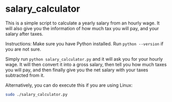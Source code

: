 # salary_calculator
This is a simple script to calculate a yearly salary from an hourly wage. It will also give you the information of how much tax you will pay, and your salary after taxes.

Instructions:
Make sure you have Python installed. Run `python --version` if you are not sure.

Simply run `python salary_calculator.py` and it will ask you for your hourly wage. It will then convert it into a gross salary, then tell you how much taxes you will pay, and then finally give you the net salary with your taxes subtracted from it.

Alternatively, you can do execute this if you are using Linux:
```sh
sudo ./salary_calculator.py
```
